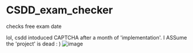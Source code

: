# CSDD_exam_checker
checks free exam date

lol, csdd intoduced CAPTCHA after a month of 'implementation'.
I ASSume the 'project' is dead : )
![image](https://user-images.githubusercontent.com/56394602/123181633-591a2280-d496-11eb-87f5-532360d9c859.png)
